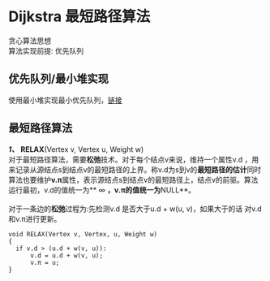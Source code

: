 # Dijkstra 最短路径算法
  
  贪心算法思想<br>
  算法实现前提:	优先队列

## 优先队列/最小堆实现

  使用最小堆实现最小优先队列，[链接](../sort/heap/README.md)

## 最短路径算法

  ***1、***  **RELAX**(Vertex v, Vertex u, Weight w)<br>
  对于最短路径算法，需要**松弛**技术。对于每个结点v来说，维持一个属性v.d ，用来记录从源结点s到结点v的最短路径的上界。称v.d为s到v的**最短路径的估计**同时算法也要维护**v.π**属性，表示源结点s到结点v的最短路径上，结点v的前驱。算法运行最初，v.d的值统一为** ∞ **，v.π的值统一为**NULL**。<br>
  <br>
  对于一条边的**松弛**过程为:先检测v.d 是否大于u.d + w(u, v)，如果大于的话
  对v.d和v.π进行更新。<br>

  ```c, no_run
  void RELAX(Vertex v, Vertex, u, Weight w)
  {
  	if v.d > (u.d + w(v, u)):
		v.d = u.d + w(v, u);
		v.π = u;
  }
  ```



